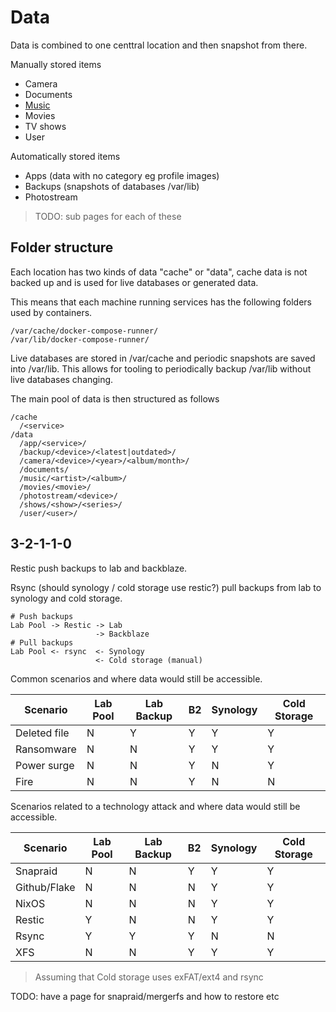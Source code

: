 <!--
SPDX-FileCopyrightText: Andrew Hayzen <ahayzen@gmail.com>

SPDX-License-Identifier: MPL-2.0
-->

# Data

Data is combined to one centtral location and then snapshot from there.

Manually stored items

  - Camera
  - Documents
  - [Music](./music.md)
  - Movies
  - TV shows
  - User

Automatically stored items

  - Apps (data with no category eg profile images)
  - Backups (snapshots of databases /var/lib)
  - Photostream

> TODO: sub pages for each of these

## Folder structure

Each location has two kinds of data "cache" or "data",
cache data is not backed up and is used for live databases or generated data.

This means that each machine running services has the following folders used by containers.

```
/var/cache/docker-compose-runner/
/var/lib/docker-compose-runner/
```

Live databases are stored in /var/cache and periodic snapshots are saved into /var/lib.
This allows for tooling to periodically backup /var/lib without live databases changing.

The main pool of data is then structured as follows

```
/cache
  /<service>
/data
  /app/<service>/
  /backup/<device>/<latest|outdated>/
  /camera/<device>/<year>/<album/month>/
  /documents/
  /music/<artist>/<album>/
  /movies/<movie>/
  /photostream/<device>/
  /shows/<show>/<series>/
  /user/<user>/
```

## 3-2-1-1-0

Restic push backups to lab and backblaze.

Rsync (should synology / cold storage use restic?) pull backups from lab to synology and cold storage.

```
# Push backups
Lab Pool -> Restic -> Lab
                   -> Backblaze
# Pull backups
Lab Pool <- rsync  <- Synology
                   <- Cold storage (manual)
```

Common scenarios and where data would still be accessible.

| Scenario | Lab Pool | Lab Backup | B2 | Synology | Cold Storage |
|----------|----------|------------|----|----------|--------------|
| Deleted file | N | Y | Y | Y | Y |
| Ransomware | N | N | Y | Y | Y |
| Power surge | N | N | Y | N | Y |
| Fire | N | N | Y | N | N |

Scenarios related to a technology attack and where data would still be accessible.

| Scenario | Lab Pool | Lab Backup | B2 | Synology | Cold Storage |
|----------|----------|------------|----|----------|--------------|
| Snapraid | N | N | Y | Y | Y |
| Github/Flake | N | N | N | Y | Y |
| NixOS | N | N | N | Y | Y |
| Restic | Y | N | N | Y | Y |
| Rsync | Y | Y | Y | N | N |
| XFS | N | N | Y | Y | Y |

> Assuming that Cold storage uses exFAT/ext4 and rsync

TODO: have a page for snapraid/mergerfs and how to restore etc
